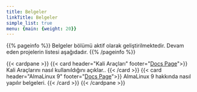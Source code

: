 ```yaml
---
title: Belgeler
linkTitle: Belgeler
simple_list: true
menu: {main: {weight: 20}}
---
```


{{% pageinfo %}}
Belgeler bölümü aktif olarak geliştirilmektedir. Devam eden projelerin listesi aşağıdadır.
{{% /pageinfo %}}

{{< cardpane >}}
  {{< card header="Kali Araçları" footer="[Docs Page](/tr/chapter-1-kali-tools/)">}}
    Kali Araçlarını nasıl kullanıldığını açıklar.</a>.
  {{< /card >}}
  {{< card header="AlmaLinux 9" footer="[Docs Page](/tr/almalinux-9-howtos/)">}}
    AlmaLinux 9 hakkında nasıl yapılır belgeleri.
  {{< /card >}}
{{< /cardpane >}}